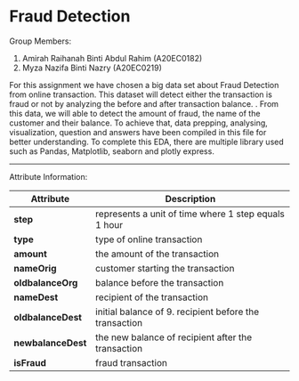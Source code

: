 # Fraud Detection
Group Members:
1. Amirah Raihanah Binti Abdul Rahim (A20EC0182)
2. Myza Nazifa Binti Nazry (A20EC0219)

For this assignment we have chosen a big data set about Fraud Detection from online transaction. This dataset will detect either the transaction is fraud or not by analyzing the before and after transaction balance. . From this data, we will able to detect the amount of fraud, the name of the customer and their balance. To achieve that, data prepping, analysing, visualization, question and answers have been compiled in this file for better understanding. To complete this EDA, there are multiple library used such as Pandas, Matplotlib, seaborn and plotly express.

---

Attribute Information:

| Attribute | Description |
| --- | --- |
| **step** |    represents a unit of time where 1 step equals 1 hour |
|**type** |   type of online transaction |
| **amount** | the amount of the transaction |
| **nameOrig** |  customer starting the transaction |
| **oldbalanceOrg** |  balance before the transaction |
| **nameDest** |    recipient of the transaction |
| **oldbalanceDest** |   initial balance of 9. recipient before the transaction |
| **newbalanceDest** |   the new balance of recipient after the transaction |
|**isFraud** |   fraud transaction |

